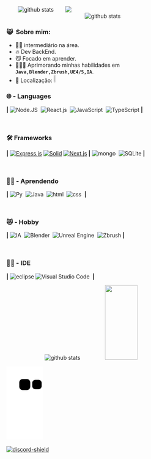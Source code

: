 <img src="https://user-images.githubusercontent.com/59892753/122819440-d97f2e80-d2b0-11eb-87dd-0d6737de5452.png" width="350px" align="right">

<div align="center">  
  <img src="https://readme-typing-svg.herokuapp.com/?color=00bfbf&size=35&center=true&vCenter=true&width=1000&lines=Seja+Bem-vindo(a)!+:%29" alt="github stats" /> 
</div>
<div align="center">  
  <img src="https://discord.c99.nl/widget/theme-4/318920669825859595.png" alt="github stats" /> 
</div>
<h3> 😸 &nbsp;Sobre mim: </h3>
  
- 🧑‍🎓 intermediário na área.
- 🔥 Dev BackEnd.
- 😼 Focado em aprender.
- 👩🏻‍💻 Aprimorando minhas habilidades em **```Java,Blender,Zbrush,UE4/5,IA```**.
- 📍 Localização: <img width="2%" height="2%" src="https://images.emojiterra.com/twitter/v14.0/512px/1f1e7-1f1f7.png">

<h3> 🌐 - Languages </h3>

**|**
![Node.JS](https://img.shields.io/badge/-Node.JS-0D1117?style=for-the-badge&logo=node.js&labelColor=0D1117&textColor=0D1117)&nbsp;
![React.js](https://img.shields.io/badge/-React.js-0D1117?style=for-the-badge&logo=react&labelColor=0D1117)&nbsp;
![JavaScript](https://img.shields.io/badge/-JavaScript-0D1117?style=for-the-badge&logo=javascript&labelColor=0D1117&textColor=0D1117)&nbsp;
![TypeScript](https://img.shields.io/badge/-TypeScript-0D1117?style=for-the-badge&logo=typescript&labelColor=0D1117&textColor=0D1117)
**|**

&nbsp;
<h3> 🛠️ Frameworks </h3>

**|**
[![Express.js](https://img.shields.io/badge/Express.js-0D1117?style=for-the-badge&logo=express&logoColor=)](https://expressjs.com/)
[![Solid](https://img.shields.io/badge/-Solid-0D1117?style=for-the-badge&logo=solid&logoColor=41b883)](https://vuejs.org/)
[![Next.js](https://img.shields.io/badge/Next.js-0D1117?style=for-the-badge&logo=next.js&logoColor=white)](https://nextjs.org/)
**|**
![mongo](https://img.shields.io/badge/MongoDB-0D1117?style=for-the-badge&logo=mongodb&logoColor=)&nbsp;
![SQLite](https://img.shields.io/badge/Sqlite-0D1117?style=for-the-badge&logo=Sqlite&logoColor=blue)
**|**

&nbsp;
<h3> 👨‍🏫 - Aprendendo </h3>

**|**
![Py](https://img.shields.io/badge/python-0D1117?style=for-the-badge&logo=python)&nbsp;
![Java](https://img.shields.io/badge/Java-0D1117?style=for-the-badge&logo=Java&logoColor=white)&nbsp;
![html](https://img.shields.io/badge/html-0D1117?style=for-the-badge&logo=html5)&nbsp;
![css](https://img.shields.io/badge/Css-0D1117?style=for-the-badge&logo=css3)&nbsp;
**|**

&nbsp;
<h3> 😻 - Hobby </h3>

**|**
![IA](https://img.shields.io/badge/IA-0D1117?style=for-the-badge&logo=ai&logoColor=white)&nbsp;
![Blender](https://img.shields.io/badge/Blender-0D1117?style=for-the-badge&logo=blender&logoColor=)&nbsp;
![Unreal Engine](https://img.shields.io/badge/UE4/5-0D1117?style=for-the-badge&logo=unrealengine&logoColor=)&nbsp;
![Zbrush](https://img.shields.io/badge/Zbrush-0D1117?style=for-the-badge&linklogo=zbrush&logoColor=white)
**|**

&nbsp;
<h3> 👩‍💻 - IDE </h3>

**|**
![eclipse](https://img.shields.io/badge/Eclipse-0D1117?style=for-the-badge&logo=eclipse&logoColor=34099e)
![Visual Studio Code](https://img.shields.io/badge/-Visual%20Studio%20Code-0D1117?style=for-the-badge&logo=visualstudio&logoColor=086ec2)&nbsp;
**|**

<div align="center">  
  <img width="49%" height="195px" src="https://github-readme-stats.vercel.app/api?username=SrRhyan&show_icons=true&count_private=true&hide_border=true&title_color=00bfbf&icon_color=00bfbf&text_color=c9d1d9&bg_color=0d1117" alt="github stats" /> 
  <img width="41%" height="195px" src="https://github-readme-stats.vercel.app/api/top-langs/?username=SrRhyan&layout=compact&hide_border=true&title_color=00bfbf&text_color=00bfbf&bg_color=0d1117" />
</div>

<!-- ![Contribution](https://activity-graph.herokuapp.com/graph?username=SrRhyan&theme=gotham&hide_border=true&area=true) -->

![Cobra](https://raw.githubusercontent.com/rafaballerini/rafaballerini/b3f0627a4d59986893b502f6dc9d13ae368bbac7/github-contribution-grid-snake.svg)

[discord-invite]: https://discord.gg/hightland
[discord-shield]: https://img.shields.io/discord/995364777876525066?label=Discord&logo=Discord&logoColor=white&style=for-the-badge
[ ![discord-shield][] ][discord-invite]
